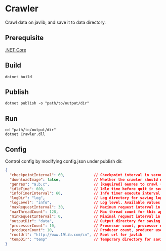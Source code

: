 # Crawler

Crawl data on javlib, and save it to data directory.

## Prerequisite

[.NET Core](https://www.microsoft.com/net)

## Build

```shell
dotnet build
```

## Publish

```shell
dotnet publish -o "path/to/output/dir"
```

## Run

```shell
cd "path/to/output/dir"
dotnet Crawler.dll
```

## Config

Control config by modifying config.json under publish dir.

```json
{
  "checkpointInterval": 60,             // Checkpoint interval in second
  "downloadImage": false,               // Whether the crawler should download image (TODO)
  "genres": "a;b;c",                    // [Required] Genres to crawl (Samples here, look complete list in source code)
  "idleTime": 600,                      // Idle time before quit in second
  "infoTimerInterval": 60,              // Info timer execute interval in second
  "logDir": "log",                      // Log directory for saving log
  "logLevel": "info",                   // Log level. Available values: debug, info, error, fatal
  "maxRequestInterval": 30,             // Maximum request interval in second
  "maxThreadCount": 128,                // Max thread count for this application
  "minRequestInterval": 0,              // Minimal request interval in second
  "outputDir": "data",                  // Output directory for saving result file
  "processorCount": 10,                 // Processor count, processor used for handling details page
  "producerCount": 10,                  // Producer count, producer used for handling genres list page
  "rootUrl": "http://www.19lib.com/cn", // Root url for javlib
  "tempDir": "temp"                     // Temporary directory for saving checkpoint file
}
```
